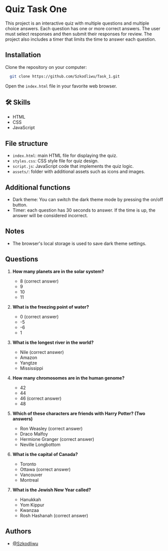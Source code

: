 
# Quiz Task One

This project is an interactive quiz with multiple questions and multiple choice answers. Each question has one or more correct answers. The user must select responses and then submit their responses for review. The project also includes a timer that limits the time to answer each question.


## Installation

Clone the repository on your computer:

```bash
  git clone https://github.com/Szkodliwu/Task_1.git
```
Open the `index.html` file in your favorite web browser.    
## 🛠 Skills
- HTML
- CSS
- JavaScript


## File structure

- `index.html`: main HTML file for displaying the quiz.
- `styles.css`: CSS style file for quiz design.
- `script.js`: JavaScript code that implements the quiz logic.
- `assets/`: folder with additional assets such as icons and images.
## Additional functions
- Dark theme: You can switch the dark theme mode by pressing the on/off button.
- Timer: each question has 30 seconds to answer. If the time is up, the answer will be considered incorrect.
## Notes

- The browser's local storage is used to save dark theme settings.
## Questions

1. **How many planets are in the solar system?**
    - 8 (correct answer)
    - 9
    - 10
    - 11

2. **What is the freezing point of water?**
    - 0 (correct answer)
    - -5
    - -6
    - 1

3. **What is the longest river in the world?**
    - Nile (correct answer)
    - Amazon
    - Yangtze
    - Mississippi

4. **How many chromosomes are in the human genome?**
    - 42
    - 44
    - 46 (correct answer)
    - 48

5. **Which of these characters are friends with Harry Potter? (Two answers)**
    - Ron Weasley (correct answer)
    - Draco Malfoy
    - Hermione Granger (correct answer)
    - Neville Longbottom

6. **What is the capital of Canada?**
    - Toronto
    - Ottawa (correct answer)
    - Vancouver
    - Montreal

7. **What is the Jewish New Year called?**
    - Hanukkah
    - Yom Kippur
    - Kwanzaa
    - Rosh Hashanah (correct answer)
## Authors

- [@Szkodliwu](https://github.com/Szkodliwu)

